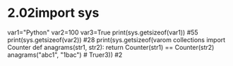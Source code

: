 # 2.02import sys
var1="Python"
var2=100
var3=True
print(sys.getsizeof(var1)) #55
print(sys.getsizeof(var2)) #28
print(sys.getsizeof(varom collections import Counter
def anagrams(str1, str2):
    return Counter(str1) == Counter(str2)
anagrams("abc1", "1bac") # Truer3)) #2
